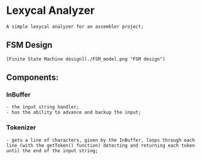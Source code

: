 # Lexycal Analyzer
    A simple lexycal analyzer for an assembler project;

## FSM Design
    [Finite State Machine design](./FSM_model.png "FSM design")

## Components:
### InBuffer
    - the input string handler;
    - has the ability to advance and backup the input;
    
### Tokenizer
    - gets a line of characters, given by the InBuffer, loops through each line (with the getToken() function) detecting and returning each token until the end of the input string;

